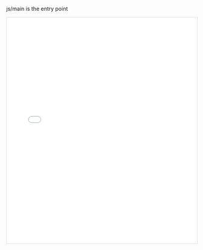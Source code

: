 js/main is the entry point
<iframe style="width: 100%; height: 600px; border: 1px solid #ddd;" src="./dependency_graph.html"></iframe>